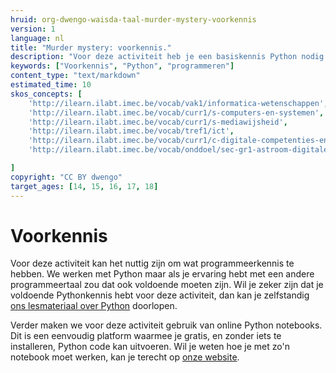 ```yaml
---
hruid: org-dwengo-waisda-taal-murder-mystery-voorkennis
version: 1
language: nl
title: "Murder mystery: voorkennis."
description: "Voor deze activiteit heb je een basiskennis Python nodig."
keywords: ["Voorkennis", "Python", "programmeren"]
content_type: "text/markdown"
estimated_time: 10
skos_concepts: [
    'http://ilearn.ilabt.imec.be/vocab/vak1/informatica-wetenschappen', 
    'http://ilearn.ilabt.imec.be/vocab/curr1/s-computers-en-systemen',
    'http://ilearn.ilabt.imec.be/vocab/curr1/s-mediawijsheid',
    'http://ilearn.ilabt.imec.be/vocab/tref1/ict',
    'http://ilearn.ilabt.imec.be/vocab/curr1/c-digitale-competenties-en-mediawijsheid',
    'http://ilearn.ilabt.imec.be/vocab/onddoel/sec-gr1-astroom-digitale-competenties-en-mediawijsheid-4.5',

]
copyright: "CC BY dwengo"
target_ages: [14, 15, 16, 17, 18]
---
```


# Voorkennis

Voor deze activiteit kan het nuttig zijn om wat programmeerkennis te hebben. We werken met Python maar als je ervaring hebt met een andere programmeertaal zou dat ook voldoende moeten zijn. Wil je zeker zijn dat je voldoende Pythonkennis hebt voor deze activiteit, dan kan je zelfstandig [ons lesmateriaal over Python](https://dwengo.org/python_programming/) doorlopen.

Verder maken we voor deze activiteit gebruik van online Python notebooks. Dit is een eenvoudig platform waarmee je gratis, en zonder iets te installeren, Python code kan uitvoeren. Wil je weten hoe je met zo'n notebook moet werken, kan je terecht op [onze website](https://dwengo.org/learning-path.html?hruid=pn_werking&language=nl&te=true&source_page=%2Fkiks%2F&source_title=%20KIKS#pn_werkingnotebooks;nl;3).
